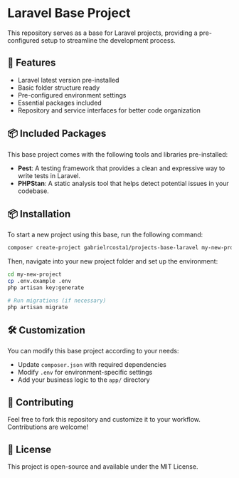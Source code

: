 # Laravel Base Project

This repository serves as a base for Laravel projects, providing a pre-configured setup to streamline the development process.

## 🚀 Features

-   Laravel latest version pre-installed
-   Basic folder structure ready
-   Pre-configured environment settings
-   Essential packages included
-   Repository and service interfaces for better code organization

## 📦 Included Packages

This base project comes with the following tools and libraries pre-installed:

-   **Pest**: A testing framework that provides a clean and expressive way to write tests in Laravel.
-   **PHPStan**: A static analysis tool that helps detect potential issues in your codebase.

## 📦 Installation

To start a new project using this base, run the following command:

```bash
composer create-project gabrielrcosta1/projects-base-laravel my-new-project
```

Then, navigate into your new project folder and set up the environment:

```bash
cd my-new-project
cp .env.example .env
php artisan key:generate

# Run migrations (if necessary)
php artisan migrate
```

## 🛠 Customization

You can modify this base project according to your needs:

-   Update `composer.json` with required dependencies
-   Modify `.env` for environment-specific settings
-   Add your business logic to the `app/` directory

## 🤝 Contributing

Feel free to fork this repository and customize it to your workflow. Contributions are welcome!

## 📜 License

This project is open-source and available under the MIT License.
